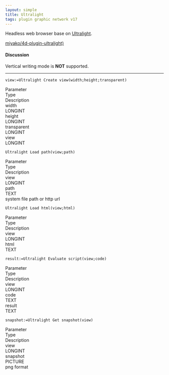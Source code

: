 ```yaml
---
layout: simple
title: Ultralight
tags: plugin graphic network v17
---
```


Headless web browser base on [Ultralight](https://github.com/ultralight-ux/Ultralight).

<!--more-->

[miyako/4d-plugin-ultralight)](https://github.com/miyako/4d-plugin-ultralight)

#### Discussion

Vertical writing mode is **NOT** supported. 

---

```
view:=Ultralight Create view(width;height;transparent) 
```

<div class="grid">
  <div class="syntax-th cell cell--2">Parameter</div>
  <div class="syntax-th cell cell--2">Type</div>
  <div class="syntax-th cell cell--8">Description</div>
  <div class="syntax-td cell cell--2">width</div>
  <div class="syntax-td cell cell--2">LONGINT</div>
  <div class="syntax-td cell cell--8"></div>  
  <div class="syntax-td cell cell--2">height</div>
  <div class="syntax-td cell cell--2">LONGINT</div>
  <div class="syntax-td cell cell--8"></div>  
  <div class="syntax-td cell cell--2">transparent</div>
  <div class="syntax-td cell cell--2">LONGINT</div>
  <div class="syntax-td cell cell--8"></div>  
  <div class="syntax-td cell cell--2">view</div>
  <div class="syntax-td cell cell--2">LONGINT</div>
  <div class="syntax-td cell cell--8"></div>    
</div>

```
Ultralight Load path(view;path) 
```

<div class="grid">
  <div class="syntax-th cell cell--2">Parameter</div>
  <div class="syntax-th cell cell--2">Type</div>
  <div class="syntax-th cell cell--8">Description</div>
  <div class="syntax-td cell cell--2">view</div>
  <div class="syntax-td cell cell--2">LONGINT</div>
  <div class="syntax-td cell cell--8"></div>  
  <div class="syntax-td cell cell--2">path</div>
  <div class="syntax-td cell cell--2">TEXT</div>
  <div class="syntax-td cell cell--8">system file path or http url</div>    
</div>

```
Ultralight Load html(view;html) 
```

<div class="grid">
  <div class="syntax-th cell cell--2">Parameter</div>
  <div class="syntax-th cell cell--2">Type</div>
  <div class="syntax-th cell cell--8">Description</div>
  <div class="syntax-td cell cell--2">view</div>
  <div class="syntax-td cell cell--2">LONGINT</div>
  <div class="syntax-td cell cell--8"></div>  
  <div class="syntax-td cell cell--2">html</div>
  <div class="syntax-td cell cell--2">TEXT</div>
  <div class="syntax-td cell cell--8"></div>    
</div>

```
result:=Ultralight Evaluate script(view;code) 
```

<div class="grid">
  <div class="syntax-th cell cell--2">Parameter</div>
  <div class="syntax-th cell cell--2">Type</div>
  <div class="syntax-th cell cell--8">Description</div>
  <div class="syntax-td cell cell--2">view</div>
  <div class="syntax-td cell cell--2">LONGINT</div>
  <div class="syntax-td cell cell--8"></div>  
  <div class="syntax-td cell cell--2">code</div>
  <div class="syntax-td cell cell--2">TEXT</div>
  <div class="syntax-td cell cell--8"></div> 
  <div class="syntax-td cell cell--2">result</div>
  <div class="syntax-td cell cell--2">TEXT</div>
  <div class="syntax-td cell cell--8"></div>   
</div>

```
snapshot:=Ultralight Get snapshot(view) 
```

<div class="grid">
  <div class="syntax-th cell cell--2">Parameter</div>
  <div class="syntax-th cell cell--2">Type</div>
  <div class="syntax-th cell cell--8">Description</div>
  <div class="syntax-td cell cell--2">view</div>
  <div class="syntax-td cell cell--2">LONGINT</div>
  <div class="syntax-td cell cell--8"></div>  
  <div class="syntax-td cell cell--2">snapshot</div>
  <div class="syntax-td cell cell--2">PICTURE</div>
  <div class="syntax-td cell cell--8">png format</div>   
</div>

